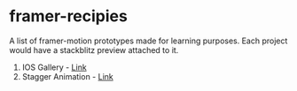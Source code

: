 # framer-recipies

A list of framer-motion prototypes made for learning purposes. Each project would have a stackblitz preview attached to it. 

1. IOS Gallery - [Link](https://stackblitz.com/edit/ios-gallery?file=src/App.tsx)
2. Stagger Animation - [Link](https://stackblitz.com/edit/ios-gallery-tcn7wd?file=src/App.tsx)
